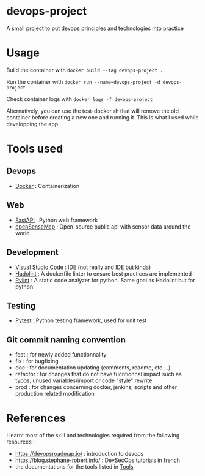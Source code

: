 # devops-project
A small project to put devops principles and technologies into practice

# Usage

Build the container with ```docker build --tag devops-project .```

Run the container with ```docker run --name=devops-project -d devops-project```

Check container logs with ```docker logs -f devops-project```

Alternatively, you can use the test-docker.sh that will remove the old container before creating a new one and running it. This is what I used while developping the app

# Tools used

## Devops
- [Docker](https://docs.docker.com/) : Containerization

## Web
- [FastAPI](https://fastapi.tiangolo.com/) : Python web framework
- [openSenseMap](https://opensensemap.org/) : Open-source public api with sensor data around the world

## Development
- [Visual Studio Code](https://code.visualstudio.com/) : IDE (not really and IDE but kinda)
- [Hadolint](https://github.com/hadolint/hadolint) : A dockerfile linter to ensure best practices are implemented
- [Pylint](https://pypi.org/project/pylint/) : A static code analyzer for python. Same goal as Hadolint but for python

## Testing
- [Pytest](https://docs.pytest.org/en/stable/) : Python testing framework, used for unit test

## Git commit naming convention
- feat : for newly added functionnality
- fix : for bugfixing
- doc : for documentation updating (comments, readme, etc ...)
- refactor : for changes that do not have fucntionnal impact such as typos, unused variables/import or code "style" rewrite
- prod : for changes concerning docker, jenkins, scripts and other production related modification

# References

I learnt most of the skill and technologies required from the following resources :
- https://devopsroadmap.io/ : introduction to devops
- https://blog.stephane-robert.info/ : DevSecOps tutorials in french
- the documentations for the tools listed in [Tools](#tools-used)